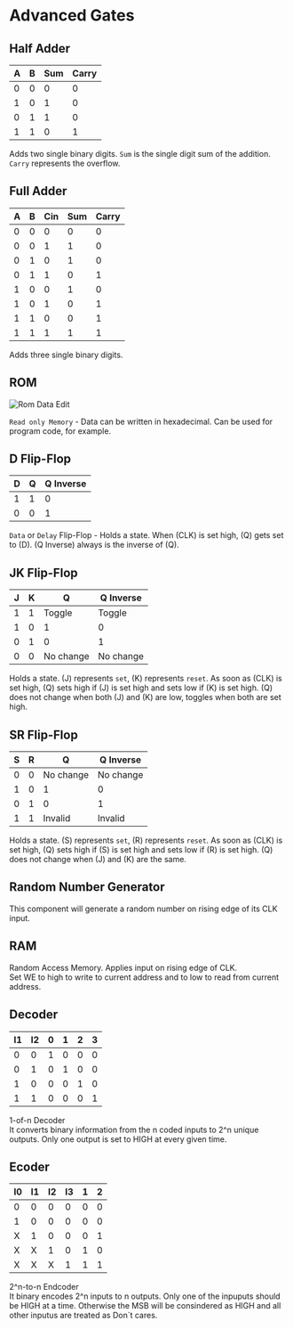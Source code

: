# Advanced Gates

## Half Adder

<div class="rows">

| A   | B   | Sum | Carry |
| --- | --- | --- | ----- |
| 0   | 0   | 0   | 0     |
| 1   | 0   | 1   | 0     |
| 0   | 1   | 1   | 0     |
| 1   | 1   | 0   | 1     |

<div class="margin-left">

Adds two single binary digits. `Sum` is the single digit sum of the addition. `Carry` represents the overflow.
</div>
</div>

## Full Adder

<div class="rows">

| A   | B   | Cin | Sum | Carry |
| --- | --- | --- | --- | ----- |
| 0   | 0   | 0   | 0   | 0     |
| 0   | 0   | 1   | 1   | 0     |
| 0   | 1   | 0   | 1   | 0     |
| 0   | 1   | 1   | 0   | 1     |
| 1   | 0   | 0   | 1   | 0     |
| 1   | 0   | 1   | 0   | 1     |
| 1   | 1   | 0   | 0   | 1     |
| 1   | 1   | 1   | 1   | 1     |

<div class="margin-left">

Adds three single binary digits.
</div>
</div>

## ROM

<div class="rows">

![Rom Data Edit](../../assets/help/rom-edit.jpg)

<div class="margin-left">

`Read only Memory` - Data can be written in hexadecimal.
Can be used for program code, for example.
</div>
</div>

## D Flip-Flop

<div class="rows">

| D   | Q   | Q Inverse |
| --- | --- | --------- |
| 1   | 1   | 0         |
| 0   | 0   | 1         |

<div class="margin-left">

`Data` or `Delay` Flip-Flop - Holds a state. When (CLK) is set high, (Q) gets set to (D). (Q Inverse) always is the inverse of (Q).

</div>
</div>

## JK Flip-Flop

<div class="rows">

| J    | K    | Q         | Q Inverse |
| ---- | ---- | --------- | --------- |
| 1    | 1    | Toggle    | Toggle    |
| 1    | 0    | 1         | 0         |
| 0    | 1    | 0         | 1         |
| 0    | 0    | No change | No change |

<div class="margin-left">

Holds a state. (J) represents `set`, (K) represents `reset`. As soon as (CLK) is set high, (Q) sets high if (J) is set high and sets low if (K) is set high. (Q) does not change when both (J) and (K) are low, toggles when both are set high.
</div>
</div>

## SR Flip-Flop

<div class="rows">

| S    | R    | Q         | Q Inverse |
| ---- | ---- | --------- | --------- |
| 0    | 0    | No change | No change |
| 1    | 0    | 1         | 0         |
| 0    | 1    | 0         | 1         |
| 1    | 1    | Invalid   | Invalid   |

<div class="margin-left">

Holds a state. (S) represents `set`, (R) represents `reset`. As soon as (CLK) is set high, (Q) sets high if (S) is set high and sets low if (R) is set high. (Q) does not change when (J) and (K) are the same.
</div>
</div>

## Random Number Generator

This component will generate a random number on rising edge of its CLK input.

## RAM

Random Access Memory. Applies input on rising edge of CLK.<br>
Set WE to high to write to current address and to low to read from current address.

## Decoder

<div class="rows">
	
| I1 | I2 | 0 | 1 | 2 | 3 |
| -- | -- | - | - | - | - |
| 0  | 0  | 1 | 0 | 0 | 0 |
| 0  | 1  | 0 | 1 | 0 | 0 |
| 1  | 0  | 0 | 0 | 1 | 0 |
| 1  | 1  | 0 | 0 | 0 | 1 |

<div class="margin-left">

1-of-n Decoder</br>
It converts binary information from the n coded inputs to 2^n unique outputs. Only one output is set to HIGH at every given time.
</div>
</div>

## Ecoder

<div class="rows">
	
| I0 | I1 | I2 | I3 | 1 | 2 |
| -- | -- | -- | -- | - | - |
| 0  | 0  | 0  | 0  | 0 | 0 |
| 1  | 0  | 0  | 0  | 0 | 0 |
| X  | 1  | 0  | 0  | 0 | 1 |
| X  | X  | 1  | 0  | 1 | 0 |
| X  | X  | X  | 1  | 1 | 1 |

<div class="margin-left">

2^n-to-n Endcoder</br>
It binary encodes 2^n inputs to n outputs. Only one of the inpuputs should be HIGH at a time. Otherwise the MSB will be consindered as HIGH and all other inputus are treated as Don`t cares.
</div>
</div>
